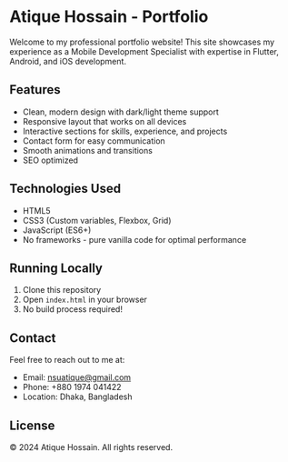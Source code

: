 # Atique Hossain - Portfolio

Welcome to my professional portfolio website! This site showcases my experience as a Mobile Development Specialist with expertise in Flutter, Android, and iOS development.

## Features

- Clean, modern design with dark/light theme support
- Responsive layout that works on all devices
- Interactive sections for skills, experience, and projects
- Contact form for easy communication
- Smooth animations and transitions
- SEO optimized

## Technologies Used

- HTML5
- CSS3 (Custom variables, Flexbox, Grid)
- JavaScript (ES6+)
- No frameworks - pure vanilla code for optimal performance

## Running Locally

1. Clone this repository
2. Open `index.html` in your browser
3. No build process required!

## Contact

Feel free to reach out to me at:
- Email: nsuatique@gmail.com
- Phone: +880 1974 041422
- Location: Dhaka, Bangladesh

## License

© 2024 Atique Hossain. All rights reserved.